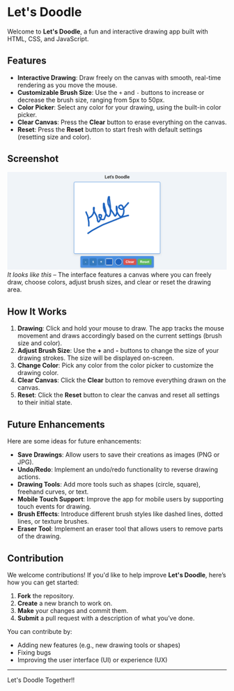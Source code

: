 # Let's Doodle

Welcome to **Let's Doodle**, a fun and interactive drawing app built with HTML, CSS, and JavaScript.

## Features
- **Interactive Drawing**: Draw freely on the canvas with smooth, real-time rendering as you move the mouse.
- **Customizable Brush Size**: Use the `+` and `-` buttons to increase or decrease the brush size, ranging from 5px to 50px.
- **Color Picker**: Select any color for your drawing, using the built-in color picker.
- **Clear Canvas**: Press the **Clear** button to erase everything on the canvas.
- **Reset**: Press the **Reset** button to start fresh with default settings (resetting size and color).

## Screenshot
![Let's Doodle Screenshot](screenshot.png)  
*It looks like this* – The interface features a canvas where you can freely draw, choose colors, adjust brush sizes, and clear or reset the drawing area.

## How It Works
1. **Drawing**: Click and hold your mouse to draw. The app tracks the mouse movement and draws accordingly based on the current settings (brush size and color).
2. **Adjust Brush Size**: Use the **+** and **-** buttons to change the size of your drawing strokes. The size will be displayed on-screen.
3. **Change Color**: Pick any color from the color picker to customize the drawing color.
4. **Clear Canvas**: Click the **Clear** button to remove everything drawn on the canvas.
5. **Reset**: Click the **Reset** button to clear the canvas and reset all settings to their initial state.

## Future Enhancements
Here are some ideas for future enhancements:
- **Save Drawings**: Allow users to save their creations as images (PNG or JPG).
- **Undo/Redo**: Implement an undo/redo functionality to reverse drawing actions.
- **Drawing Tools**: Add more tools such as shapes (circle, square), freehand curves, or text.
- **Mobile Touch Support**: Improve the app for mobile users by supporting touch events for drawing.
- **Brush Effects**: Introduce different brush styles like dashed lines, dotted lines, or texture brushes.
- **Eraser Tool**: Implement an eraser tool that allows users to remove parts of the drawing.

## Contribution
We welcome contributions! If you'd like to help improve **Let's Doodle**, here’s how you can get started:
1. **Fork** the repository.
2. **Create** a new branch to work on.
3. **Make** your changes and commit them.
4. **Submit** a pull request with a description of what you’ve done.

You can contribute by:
- Adding new features (e.g., new drawing tools or shapes)
- Fixing bugs
- Improving the user interface (UI) or experience (UX)

---
Let's Doodle Together!!
